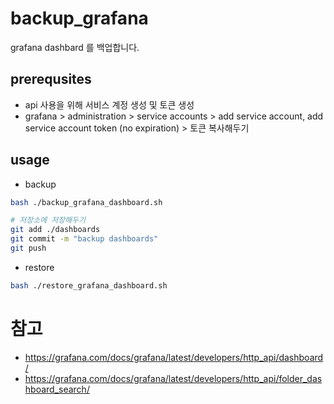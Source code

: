 # backup_grafana

grafana dashbard 를 백업합니다.

## prerequsites

- api 사용을 위해 서비스 계정 생성 및 토큰 생성
- grafana > administration > service accounts > add service account, add service account token (no expiration) > 토큰 복사해두기

## usage

- backup

```bash
bash ./backup_grafana_dashboard.sh

# 저장소에 저장해두기
git add ./dashboards
git commit -m "backup dashboards"
git push
```

- restore

```bash
bash ./restore_grafana_dashboard.sh
```

# 참고

- https://grafana.com/docs/grafana/latest/developers/http_api/dashboard/
- https://grafana.com/docs/grafana/latest/developers/http_api/folder_dashboard_search/
